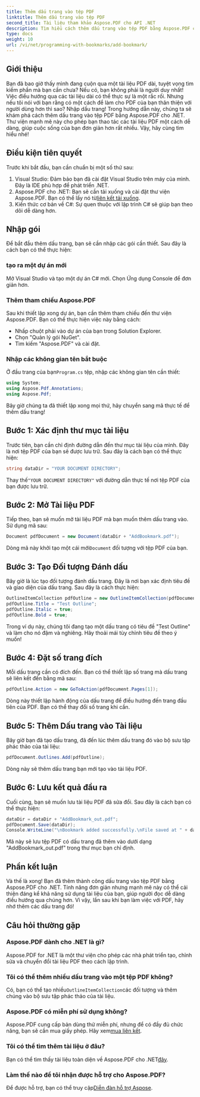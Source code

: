 ```yaml
---
title: Thêm dấu trang vào tệp PDF
linktitle: Thêm dấu trang vào tệp PDF
second_title: Tài liệu tham khảo Aspose.PDF cho API .NET
description: Tìm hiểu cách thêm dấu trang vào tệp PDF bằng Aspose.PDF cho .NET trong hướng dẫn từng bước này. Cải thiện khả năng điều hướng PDF của bạn.
type: docs
weight: 10
url: /vi/net/programming-with-bookmarks/add-bookmark/
---
```

## Giới thiệu

Bạn đã bao giờ thấy mình đang cuộn qua một tài liệu PDF dài, tuyệt vọng tìm kiếm phần mà bạn cần chưa? Nếu có, bạn không phải là người duy nhất! Việc điều hướng qua các tài liệu dài có thể thực sự là một rắc rối. Nhưng nếu tôi nói với bạn rằng có một cách để làm cho PDF của bạn thân thiện với người dùng hơn thì sao? Nhập dấu trang! Trong hướng dẫn này, chúng ta sẽ khám phá cách thêm dấu trang vào tệp PDF bằng Aspose.PDF cho .NET. Thư viện mạnh mẽ này cho phép bạn thao tác các tài liệu PDF một cách dễ dàng, giúp cuộc sống của bạn đơn giản hơn rất nhiều. Vậy, hãy cùng tìm hiểu nhé!

## Điều kiện tiên quyết

Trước khi bắt đầu, bạn cần chuẩn bị một số thứ sau:

1. Visual Studio: Đảm bảo bạn đã cài đặt Visual Studio trên máy của mình. Đây là IDE phù hợp để phát triển .NET.
2.  Aspose.PDF cho .NET: Bạn sẽ cần tải xuống và cài đặt thư viện Aspose.PDF. Bạn có thể lấy nó từ[liên kết tải xuống](https://releases.aspose.com/pdf/net/).
3. Kiến thức cơ bản về C#: Sự quen thuộc với lập trình C# sẽ giúp bạn theo dõi dễ dàng hơn.

## Nhập gói

Để bắt đầu thêm dấu trang, bạn sẽ cần nhập các gói cần thiết. Sau đây là cách bạn có thể thực hiện:

### tạo ra một dự án mới

Mở Visual Studio và tạo một dự án C# mới. Chọn Ứng dụng Console để đơn giản hơn.

### Thêm tham chiếu Aspose.PDF

Sau khi thiết lập xong dự án, bạn cần thêm tham chiếu đến thư viện Aspose.PDF. Bạn có thể thực hiện việc này bằng cách:

- Nhấp chuột phải vào dự án của bạn trong Solution Explorer.
- Chọn "Quản lý gói NuGet".
- Tìm kiếm "Aspose.PDF" và cài đặt.

### Nhập các không gian tên bắt buộc

 Ở đầu trang của bạn`Program.cs` tệp, nhập các không gian tên cần thiết:

```csharp
using System;
using Aspose.Pdf.Annotations;
using Aspose.Pdf;
```

Bây giờ chúng ta đã thiết lập xong mọi thứ, hãy chuyển sang mã thực tế để thêm dấu trang!

## Bước 1: Xác định thư mục tài liệu

Trước tiên, bạn cần chỉ định đường dẫn đến thư mục tài liệu của mình. Đây là nơi tệp PDF của bạn sẽ được lưu trữ. Sau đây là cách bạn có thể thực hiện:

```csharp
string dataDir = "YOUR DOCUMENT DIRECTORY";
```

 Thay thế`"YOUR DOCUMENT DIRECTORY"` với đường dẫn thực tế nơi tệp PDF của bạn được lưu trữ.

## Bước 2: Mở Tài liệu PDF

Tiếp theo, bạn sẽ muốn mở tài liệu PDF mà bạn muốn thêm dấu trang vào. Sử dụng mã sau:

```csharp
Document pdfDocument = new Document(dataDir + "AddBookmark.pdf");
```

 Dòng mã này khởi tạo một cái mới`Document` đối tượng với tệp PDF của bạn.

## Bước 3: Tạo Đối tượng Đánh dấu

Bây giờ là lúc tạo đối tượng đánh dấu trang. Đây là nơi bạn xác định tiêu đề và giao diện của dấu trang. Sau đây là cách thực hiện:

```csharp
OutlineItemCollection pdfOutline = new OutlineItemCollection(pdfDocument.Outlines);
pdfOutline.Title = "Test Outline";
pdfOutline.Italic = true;
pdfOutline.Bold = true;
```

Trong ví dụ này, chúng tôi đang tạo một dấu trang có tiêu đề "Test Outline" và làm cho nó đậm và nghiêng. Hãy thoải mái tùy chỉnh tiêu đề theo ý muốn!

## Bước 4: Đặt số trang đích

Mỗi dấu trang cần có đích đến. Bạn có thể thiết lập số trang mà dấu trang sẽ liên kết đến bằng mã sau:

```csharp
pdfOutline.Action = new GoToAction(pdfDocument.Pages[1]);
```

Dòng này thiết lập hành động của dấu trang để điều hướng đến trang đầu tiên của PDF. Bạn có thể thay đổi số trang khi cần.

## Bước 5: Thêm Dấu trang vào Tài liệu

Bây giờ bạn đã tạo dấu trang, đã đến lúc thêm dấu trang đó vào bộ sưu tập phác thảo của tài liệu:

```csharp
pdfDocument.Outlines.Add(pdfOutline);
```

Dòng này sẽ thêm dấu trang bạn mới tạo vào tài liệu PDF.

## Bước 6: Lưu kết quả đầu ra

Cuối cùng, bạn sẽ muốn lưu tài liệu PDF đã sửa đổi. Sau đây là cách bạn có thể thực hiện:

```csharp
dataDir = dataDir + "AddBookmark_out.pdf";
pdfDocument.Save(dataDir);
Console.WriteLine("\nBookmark added successfully.\nFile saved at " + dataDir);
```

Mã này sẽ lưu tệp PDF có dấu trang đã thêm vào dưới dạng "AddBookmark_out.pdf" trong thư mục bạn chỉ định.

## Phần kết luận

Và thế là xong! Bạn đã thêm thành công dấu trang vào tệp PDF bằng Aspose.PDF cho .NET. Tính năng đơn giản nhưng mạnh mẽ này có thể cải thiện đáng kể khả năng sử dụng tài liệu của bạn, giúp người đọc dễ dàng điều hướng qua chúng hơn. Vì vậy, lần sau khi bạn làm việc với PDF, hãy nhớ thêm các dấu trang đó!

## Câu hỏi thường gặp

### Aspose.PDF dành cho .NET là gì?
Aspose.PDF for .NET là một thư viện cho phép các nhà phát triển tạo, chỉnh sửa và chuyển đổi tài liệu PDF theo cách lập trình.

### Tôi có thể thêm nhiều dấu trang vào một tệp PDF không?
 Có, bạn có thể tạo nhiều`OutlineItemCollection`các đối tượng và thêm chúng vào bộ sưu tập phác thảo của tài liệu.

### Aspose.PDF có miễn phí sử dụng không?
 Aspose.PDF cung cấp bản dùng thử miễn phí, nhưng để có đầy đủ chức năng, bạn sẽ cần mua giấy phép. Hãy xem[mua liên kết](https://purchase.aspose.com/buy).

### Tôi có thể tìm thêm tài liệu ở đâu?
 Bạn có thể tìm thấy tài liệu toàn diện về Aspose.PDF cho .NET[đây](https://reference.aspose.com/pdf/net/).

### Làm thế nào để tôi nhận được hỗ trợ cho Aspose.PDF?
 Để được hỗ trợ, bạn có thể truy cập[Diễn đàn hỗ trợ Aspose](https://forum.aspose.com/c/pdf/10).